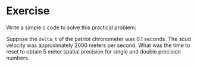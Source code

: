 # Exercise

Write a simple c code to solve this practical problem:

Suppose the `delta_t` of the patriot chronometer was 0.1 seconds. The scud velocity was approximately 2000 meters per second. What was the time to reset to obtain 5 meter spatial precision for single and double precision numbers.